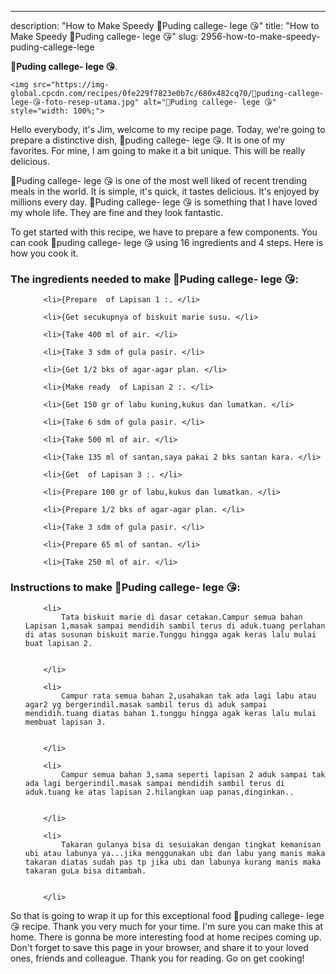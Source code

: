 ---
description: "How to Make Speedy 🍮Puding callege- lege 😘"
title: "How to Make Speedy 🍮Puding callege- lege 😘"
slug: 2956-how-to-make-speedy-puding-callege-lege

<p>
	<strong>🍮Puding callege- lege 😘</strong>. 
	
</p>
<p>
	
	<img src="https://img-global.cpcdn.com/recipes/0fe229f7823e0b7c/680x482cq70/🍮puding-callege-lege-😘-foto-resep-utama.jpg" alt="🍮Puding callege- lege 😘" style="width: 100%;">
	
	
</p>
<p>
	Hello everybody, it's Jim, welcome to my recipe page. Today, we're going to prepare a distinctive dish, 🍮puding callege- lege 😘. It is one of my favorites. For mine, I am going to make it a bit unique. This will be really delicious.
</p>
	
<p>
	🍮Puding callege- lege 😘 is one of the most well liked of recent trending meals in the world. It is simple, it's quick, it tastes delicious. It's enjoyed by millions every day. 🍮Puding callege- lege 😘 is something that I have loved my whole life. They are fine and they look fantastic.
</p>
<p>
	
</p>

<p>
To get started with this recipe, we have to prepare a few components. You can cook 🍮puding callege- lege 😘 using 16 ingredients and 4 steps. Here is how you cook it.
</p>

<h3>The ingredients needed to make 🍮Puding callege- lege 😘:</h3>

<ol>
	
		<li>{Prepare  of Lapisan 1 :. </li>
	
		<li>{Get secukupnya of biskuit marie susu. </li>
	
		<li>{Take 400 ml of air. </li>
	
		<li>{Take 3 sdm of gula pasir. </li>
	
		<li>{Get 1/2 bks of agar-agar plan. </li>
	
		<li>{Make ready  of Lapisan 2 :. </li>
	
		<li>{Get 150 gr of labu kuning,kukus dan lumatkan. </li>
	
		<li>{Take 6 sdm of gula pasir. </li>
	
		<li>{Take 500 ml of air. </li>
	
		<li>{Take 135 ml of santan,saya pakai 2 bks santan kara. </li>
	
		<li>{Get  of Lapisan 3 :. </li>
	
		<li>{Prepare 100 gr of labu,kukus dan lumatkan. </li>
	
		<li>{Prepare 1/2 bks of agar-agar plan. </li>
	
		<li>{Take 3 sdm of gula pasir. </li>
	
		<li>{Prepare 65 ml of santan. </li>
	
		<li>{Take 250 ml of air. </li>
	
</ol>
<p>
	
</p>

<h3>Instructions to make 🍮Puding callege- lege 😘:</h3>

<ol>
	
		<li>
			Tata biskuit marie di dasar cetakan.Campur semua bahan Lapisan 1,masak sampai mendidih sambil terus di aduk.tuang perlahan di atas susunan biskuit marie.Tunggu hingga agak keras lalu mulai buat lapisan 2.
			
			
		</li>
	
		<li>
			Campur rata semua bahan 2,usahakan tak ada lagi labu atau agar2 yg bergerindil.masak sambil terus di aduk sampai mendidih.tuang diatas bahan 1.tunggu hingga agak keras lalu mulai membuat lapisan 3.
			
			
		</li>
	
		<li>
			Campur semua bahan 3,sama seperti lapisan 2 aduk sampai tak ada lagi bergerindil.masak sampai mendidih sambil terus di aduk.tuang ke atas lapisan 2.hilangkan uap panas,dinginkan..
			
			
		</li>
	
		<li>
			Takaran gulanya bisa di sesuiakan dengan tingkat kemanisan ubi atau labunya ya...jika menggunakan ubi dan labu yang manis maka takaran diatas sudah pas tp jika ubi dan labunya kurang manis maka takaran guLa bisa ditambah.
			
			
		</li>
	
</ol>

<p>
	
</p>

<p>
	So that is going to wrap it up for this exceptional food 🍮puding callege- lege 😘 recipe. Thank you very much for your time. I'm sure you can make this at home. There is gonna be more interesting food at home recipes coming up. Don't forget to save this page in your browser, and share it to your loved ones, friends and colleague. Thank you for reading. Go on get cooking!
</p>
